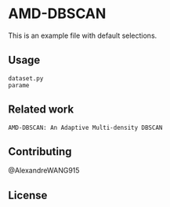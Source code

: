 # AMD-DBSCAN

This is an example file with default selections.

## Usage

```
dataset.py
parame
```

## Related work

```
AMD-DBSCAN: An Adaptive Multi-density DBSCAN
```

## Contributing

@AlexandreWANG915

## License

